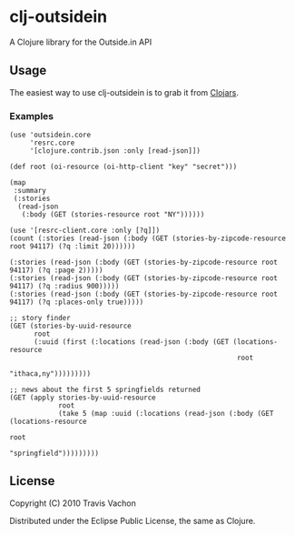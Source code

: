 # clj-outsidein

A Clojure library for the Outside.in API

## Usage

The easiest way to use clj-outsidein is to grab it from
[Clojars](http://clojars.org/clj-outsidein).

### Examples


    (use 'outsidein.core
         'resrc.core
         '[clojure.contrib.json :only [read-json]])

    (def root (oi-resource (oi-http-client "key" "secret")))

    (map
     :summary
     (:stories
      (read-json
       (:body (GET (stories-resource root "NY"))))))

    (use '[resrc-client.core :only [?q]])
    (count (:stories (read-json (:body (GET (stories-by-zipcode-resource root 94117) (?q :limit 20))))))

    (:stories (read-json (:body (GET (stories-by-zipcode-resource root 94117) (?q :page 2)))))
    (:stories (read-json (:body (GET (stories-by-zipcode-resource root 94117) (?q :radius 900)))))
    (:stories (read-json (:body (GET (stories-by-zipcode-resource root 94117) (?q :places-only true)))))

    ;; story finder
    (GET (stories-by-uuid-resource
          root
          (:uuid (first (:locations (read-json (:body (GET (locations-resource
                                                            root
                                                            "ithaca,ny")))))))))

    ;; news about the first 5 springfields returned
    (GET (apply stories-by-uuid-resource
                root
                (take 5 (map :uuid (:locations (read-json (:body (GET (locations-resource
                                                                       root
                                                                       "springfield")))))))))


## License

Copyright (C) 2010 Travis Vachon

Distributed under the Eclipse Public License, the same as Clojure.


